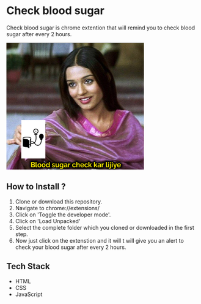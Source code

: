 # Check blood sugar

Check blood sugar is chrome extention that will remind you to check blood sugar after every 2 hours.

![Demo Photo](./banner.jpg)


## How to Install ?
1. Clone or download this repository.
2. Navigate to chrome://extensions/
3. Click on 'Toggle the developer mode'.
4. Click on 'Load Unpacked'
5. Select the complete folder which you cloned or downloaded in the first step.
6. Now just click on the extenstion and it will t will give you an alert to check your blood sugar after every 2 hours.

## Tech Stack
- HTML
- CSS
- JavaScript

